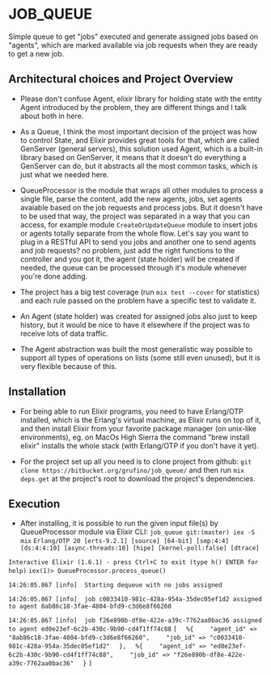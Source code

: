 # JOB_QUEUE

Simple queue to get "jobs" executed and generate assigned jobs based on "agents", which are marked available via job requests when they are ready to get a new job.

## Architectural choices and Project Overview

- Please don't confuse Agent, elixir library for holding state with the entity Agent introduced by the problem, they are different things and I talk about both in here.

- As a Queue, I think the most important decision of the project was how to control State, and Elixir provides great tools for that, which are called GenServer (general servers), this solution used Agent, which is a built-in library based on GenServer, it means that it doesn't do everything a GenServer can do, but it abstracts all the most common tasks, which is just what we needed here. 

- QueueProcessor is the module that wraps all other modules to process a single file, parse the content, add the new agents, jobs, set agents avaiable based on the job requests and process jobs. But it doesn't have to be used that way, the project was separated in a way that you can access, for example module `CreateOrUpdateQueue` module to insert jobs or agents totally separate from the whole flow. Let's say you want to plug in a RESTful API to send you jobs and another one to send agents and job requests? no problem, just add the right functions to the controller and you got it, the agent (state holder) will be created if needed, the queue can be processed through it's module whenever you're done adding.

- The project has a big test coverage (run `mix test --cover` for statistics) and each rule passed on the problem have a specific test to validate it.

- An Agent (state holder) was created for assigned jobs also just to keep history, but it would be nice to have it elsewhere if the project was to receive lots of data traffic.

- The Agent abstraction was built the most generalistic way possible to support all types of operations on lists (some still even unused), but it is very flexible because of this.

## Installation

- For being able to run Elixir programs, you need to have Erlang/OTP installed, which is the Erlang's virtual machine, as Elixir runs on top of it, and then install Elixir from your favorite package manager (on unix-like environments), eg. on MacOs High Sierra the command "brew install elixir" installs the whole stack (with Erlang/OTP if you don't have it yet).

- For the project set up all you need is to clone project from github: `git clone https://bitbucket.org/grufino/job_queue/` and then run `mix deps.get` at the project's root to download the project's dependencies.

## Execution

- After installing, it is possible to run the given input file(s) by QueueProcessor module via Elixir CLI:
`job_queue git:(master) iex -S mix`
`Erlang/OTP 20 [erts-9.2.1] [source] [64-bit] [smp:4:4] [ds:4:4:10] [async-threads:10] [hipe] [kernel-poll:false] [dtrace]`

`Interactive Elixir (1.6.1) - press Ctrl+C to exit (type h() ENTER for help)`
`iex(1)> QueueProcessor.process_queue()`

`14:26:05.867 [info]  Starting dequeue with no jobs assigned`

`14:26:05.867 [info]  job c0033410-981c-428a-954a-35dec05ef1d2 assigned to agent 8ab86c18-3fae-4804-bfd9-c3d6e8f66260`

`14:26:05.867 [info]  job f26e890b-df8e-422e-a39c-7762aa0bac36 assigned to agent ed0e23ef-6c2b-430c-9b90-cd4f1ff74c88`
`[`
`  %{`
`    "agent_id" => "8ab86c18-3fae-4804-bfd9-c3d6e8f66260",`
`    "job_id" => "c0033410-981c-428a-954a-35dec05ef1d2"`
`  },`
`  %{`
`    "agent_id" => "ed0e23ef-6c2b-430c-9b90-cd4f1ff74c88",`
`    "job_id" => "f26e890b-df8e-422e-a39c-7762aa0bac36"`
`  }`
`]`